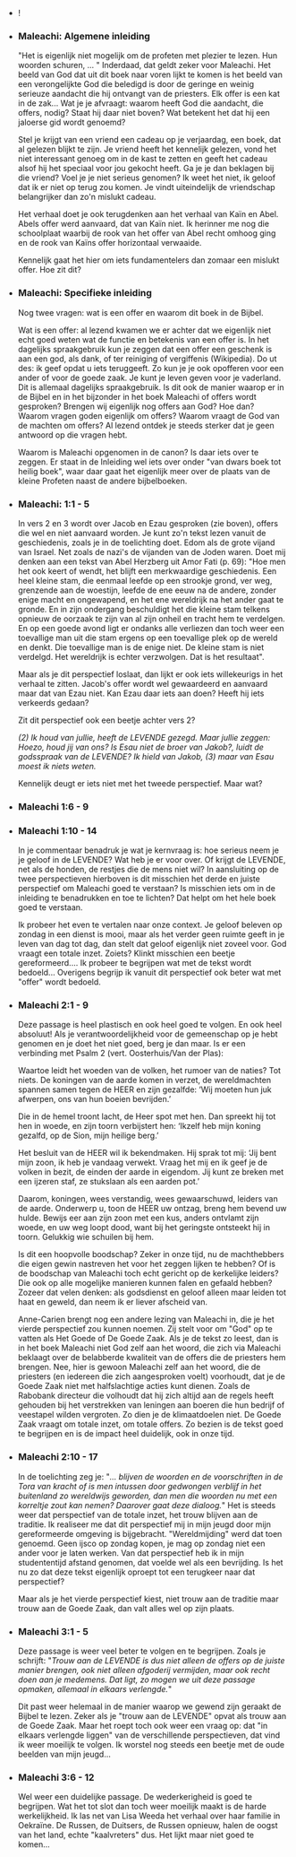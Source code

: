 - !
- ### Maleachi: Algemene inleiding
  
  "Het is eigenlijk niet mogelijk om de profeten met plezier te lezen. Hun woorden schuren, ... "
  Inderdaad, dat geldt zeker voor Maleachi. Het beeld van God dat uit dit boek naar voren lijkt te komen is het beeld van een verongelijkte God die beledigd is door de geringe en weinig serieuze aandacht die hij ontvangt van de priesters. Elk offer is een kat in de zak... Wat je je afvraagt: waarom heeft God die aandacht, die offers,  nodig? Staat hij daar niet boven? Wat betekent het dat hij een jaloerse gid wordt genoemd?
  
  Stel je krijgt van een vriend een cadeau op je verjaardag, een boek, dat al gelezen blijkt te zijn. Je vriend heeft het kennelijk gelezen, vond het niet interessant genoeg om in de kast te zetten en geeft het cadeau alsof hij het speciaal voor jou gekocht heeft. Ga je je dan beklagen bij die vriend? Voel je je niet serieus genomen? Ik weet het niet, ik geloof dat ik er niet op terug zou komen. Je vindt uiteindelijk de vriendschap belangrijker dan zo'n mislukt cadeau. 
  
  Het verhaal doet je ook terugdenken aan het verhaal van Kaïn en Abel. Abels offer werd aanvaard, dat van Kaïn niet. Ik herinner me nog die schoolplaat waarbij de rook van het offer van Abel recht omhoog ging en de rook van Kaïns offer horizontaal verwaaide. 
  
  Kennelijk gaat het hier om iets fundamentelers dan zomaar een mislukt offer. Hoe zit dit?
- ### Maleachi: Specifieke inleiding
  
  Nog twee vragen: wat is een offer en waarom dit boek in de Bijbel.
  
  Wat is een offer: al lezend kwamen we er achter dat we eigenlijk niet echt goed weten wat de functie en betekenis van een offer is. In het dagelijks spraakgebruik kun je zeggen dat een offer een geschenk is aan een god, als dank, of ter reiniging of vergiffenis (Wikipedia). Do ut des: ik geef opdat u iets teruggeeft. Zo kun je je ook opofferen voor een ander of voor de goede zaak. Je kunt je leven geven voor je vaderland. Dit is allemaal dagelijks spraakgebruik. Is dit ook de manier waarop er in de Bijbel en in het bijzonder in het boek Maleachi of offers wordt gesproken? Brengen wij eigenlijk nog offers aan God?  Hoe dan? Waarom vragen goden eigenlijk om offers? Waarom vraagt de God van de machten om offers? Al lezend ontdek je steeds sterker dat je geen antwoord op die vragen hebt. 
  
  Waarom is Maleachi opgenomen in de canon? Is daar iets over te zeggen. Er staat in de Inleiding wel iets over onder "van dwars boek tot heilig boek", waar daar gaat het eigenlijk meer over de plaats van de kleine Profeten naast de andere bijbelboeken.
- ### Maleachi: 1:1 - 5
  
  In vers 2 en 3 wordt over Jacob en Ezau gesproken (zie boven), offers die wel en niet aanvaard worden. Je kunt zo'n tekst lezen vanuit de geschiedenis, zoals je in de toelichting doet. Edom als de grote vijand van Israel. Net zoals de nazi's de vijanden van de Joden waren. Doet mij denken aan een tekst van Abel Herzberg uit Amor Fati (p. 69): "Hoe men het ook keert of wendt, het blijft een merkwaardige geschiedenis. Een heel kleine stam, die eenmaal leefde op een strookje grond, ver weg, grenzende aan de woestijn, leefde de ene eeuw na de andere, zonder enige macht en ongewapend, en het ene wereldrijk na het ander gaat te gronde. En in zijn ondergang beschuldigt het die kleine stam telkens opnieuw de oorzaak te zijn van al zijn onheil en tracht hem te verdelgen. En op een goede avond ligt er ondanks alle verliezen dan toch weer een toevallige man uit die stam ergens op een toevallige plek op de wereld en denkt. Die toevallige man is de enige niet. De kleine stam is niet verdelgd. Het wereldrijk is echter verzwolgen. Dat is  het resultaat".
  
  Maar als je dit perspectief loslaat, dan lijkt er ook iets willekeurigs in het verhaal te zitten. Jacob's offer wordt wel gewaardeerd en aanvaard maar dat van Ezau niet. Kan Ezau daar iets aan doen? Heeft hij iets verkeerds gedaan? 
  
  Zit dit perspectief ook een beetje achter vers 2?
  
  *(2) Ik houd van jullie,
  heeft de LEVENDE gezegd.
  Maar jullie zeggen:
  Hoezo, houd jij van ons?
  Is Esau niet de broer van Jakob?, 
  luidt de godsspraak van de LEVENDE?
  Ik hield van Jakob, 
  (3) maar van Esau moest ik niets weten.*
  
  Kennelijk deugt er iets niet met het tweede perspectief. Maar wat?
- ### Maleachi 1:6 - 9
- ### Maleachi 1:10 - 14
  
  In je commentaar benadruk je wat je kernvraag is: hoe serieus neem je je geloof in de LEVENDE? Wat heb je er voor over. Of krijgt de LEVENDE, net als de honden, de restjes die de mens niet wil? In aansluiting op de twee perspectieven hierboven is dit misschien het derde en juiste perspectief om Maleachi goed te verstaan? Is misschien iets om in de inleiding te benadrukken en toe te lichten? Dat helpt om het hele boek goed te verstaan. 
  
  Ik probeer het even te vertalen naar onze context. Je geloof beleven op zondag in een dienst is mooi, maar als het verder geen ruimte geeft in je leven van dag tot dag, dan stelt dat geloof eigenlijk niet zoveel voor. God vraagt een totale inzet. Zoiets? Klinkt misschien een beetje gereformeerd.... Ik probeer te begrijpen wat met de tekst wordt bedoeld... Overigens begrijp ik vanuit dit perspectief ook beter wat met "offer" wordt bedoeld.
- ### Maleachi 2:1 - 9
  
  Deze passage is heel plastisch en ook heel goed te volgen. En ook heel absoluut! Als je verantwoordelijkheid voor de gemeenschap op je hebt genomen en je doet het niet goed, berg je dan maar. Is er een verbinding met Psalm 2 (vert. Oosterhuis/Van der Plas):
  
  Waartoe leidt het woeden van de volken,
  het rumoer van de naties? Tot niets.
  De koningen van de aarde komen in verzet,
  de wereldmachten spannen samen
  tegen de HEER en zijn gezalfde:
  ‘Wij moeten hun juk afwerpen,
  ons van hun boeien bevrijden.’
  
  Die in de hemel troont lacht,
  de Heer spot met hen.
  Dan spreekt hij tot hen in woede,
  en zijn toorn verbijstert hen:
  ‘Ikzelf heb mijn koning gezalfd,
  op de Sion, mijn heilige berg.’ 
  
  Het besluit van de HEER wil ik bekendmaken.
  Hij sprak tot mij:
  ‘Jij bent mijn zoon,
  ik heb je vandaag verwekt.
  Vraag het mij
  en ik geef je de volken in bezit,
  de einden der aarde in eigendom.
  Jij kunt ze breken met een ijzeren staf,
  ze stukslaan als een aarden pot.’
  
  Daarom, koningen, wees verstandig,
  wees gewaarschuwd, leiders van de aarde.
  Onderwerp u, toon de HEER uw ontzag,
  breng hem bevend uw hulde.
  Bewijs eer aan zijn zoon met een kus,
  anders ontvlamt zijn woede, en uw weg loopt dood,
  want bij het geringste ontsteekt hij in toorn.
  Gelukkig wie schuilen bij hem. 
  
  Is dit een hoopvolle boodschap? Zeker in onze tijd, nu de machthebbers die eigen gewin nastreven het voor het zeggen lijken te hebben? Of is de boodschap van Maleachi toch echt gericht op de kerkelijke leiders? Die ook op alle mogelijke manieren kunnen falen en gefaald hebben? Zozeer dat velen denken: als godsdienst en geloof alleen maar leiden tot haat en geweld, dan neem ik er liever afscheid van. 
  
  Anne-Carien brengt nog een andere lezing van Maleachi in, die je het vierde perspectief zou kunnen noemen. Zij stelt voor om "God" op te vatten als Het Goede of De Goede Zaak. Als je de tekst zo leest, dan is in het boek Maleachi niet God zelf aan het woord, die zich via Maleachi beklaagt over de belabberde kwaliteit van de offers die de priesters hem brengen. Nee, hier is gewoon Maleachi zelf aan het woord, die de priesters (en iedereen die zich aangesproken voelt) voorhoudt, dat je de Goede Zaak niet met halfslachtige acties kunt dienen. Zoals de Rabobank directeur die volhoudt dat hij zich altijd aan de regels heeft gehouden bij het verstrekken van leningen aan boeren die hun bedrijf of veestapel wilden vergroten. Zo dien je de klimaatdoelen niet. De Goede Zaak vraagt om totale inzet, om totale offers. Zo bezien is de tekst goed te begrijpen en is de impact heel duidelijk, ook in onze tijd.
- ### Maleachi 2:10 - 17
  
  In de toelichting zeg je: "*... blijven de woorden en de voorschriften in de Tora van kracht of is men intussen door gedwongen verblijf in het buitenland zo wereldwijs geworden, dan men die woorden nu met een korreltje zout kan nemen? Daarover gaat deze dialoog.*" Het is steeds weer dat perspectief van de totale inzet, het trouw blijven aan de traditie. Ik realiseer me dat dit perspectief mij in mijn jeugd door mijn gereformeerde omgeving is bijgebracht. "Wereldmijding" werd dat toen genoemd. Geen ijsco op zondag kopen, je mag op zondag niet een ander voor je laten werken. Van dat perspectief heb ik in mijn studententijd afstand genomen, dat voelde wel als een bevrijding. Is het nu zo dat deze tekst eigenlijk oproept tot een terugkeer naar dat perspectief?
  
  Maar als je het vierde perspectief kiest, niet trouw aan de traditie maar trouw aan de Goede Zaak, dan valt alles wel op zijn plaats.
- ### Maleachi 3:1 - 5
  
  Deze passage is weer veel beter te volgen en te begrijpen. Zoals je schrijft: "*Trouw aan de LEVENDE is dus niet alleen de offers op de juiste manier brengen, ook niet alleen afgoderij vermijden, maar ook recht doen aan je medemens. Dat ligt, zo mogen we uit deze passage opmaken, allemaal in elkaars verlengde.*"
  
  Dit past weer helemaal in de manier waarop we gewend zijn geraakt de Bijbel te lezen. Zeker als je "trouw aan de LEVENDE" opvat als trouw aan de Goede Zaak. Maar het roept toch ook weer een vraag op: dat "in elkaars verlengde liggen" van de verschillende perspectieven, dat vind ik weer moeilijk te volgen. Ik worstel nog steeds een beetje met de oude beelden van mijn jeugd...
- ### Maleachi 3:6 - 12
  
  Wel weer een duidelijke passage. De wederkerigheid is goed te begrijpen. Wat het tot slot dan toch weer moeilijk maakt is de harde werkelijkheid. Ik las net van Lisa Weeda het verhaal over haar familie in Oekraïne. De Russen, de Duitsers, de Russen opnieuw, halen de oogst van het land, echte "kaalvreters" dus. Het lijkt maar niet goed te komen...